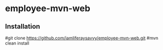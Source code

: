 # employee-mvn-web
## Installation
#git clone https://github.com/iamliferaysavvy/employee-mvn-web.git
#mvn clean install
